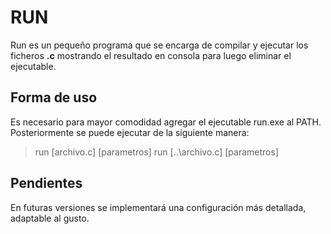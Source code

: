 # RUN

Run es un pequeño programa que se encarga de compilar y ejecutar los ficheros **.c** mostrando el resultado en consola para luego eliminar el ejecutable. 

## Forma de uso

Es necesario para mayor comodidad agregar el ejecutable run.exe al PATH. Posteriormente se puede ejecutar de la siguiente manera:
> run [archivo.c] [parametros]
> run [..\archivo.c] [parametros] 

## Pendientes
En futuras versiones se implementará una configuración más detallada, adaptable al gusto.